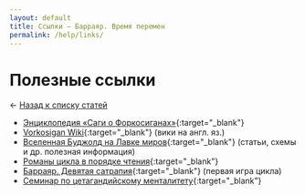 ```yaml
---
layout: default
title: Ссылки — Барраяр. Время перемен
permalink: /help/links/
---
```


# Полезные ссылки

&larr; [Назад к списку статей](/help/)

- [Энциклопедия «Саги о Форкосиганах»](http://lavka.lib.ru/bujold/encikl.htm){:target="_blank"}
- [Vorkosigan Wiki](http://vorkosigan.wikia.com/wiki/Vorkosigan_Wiki){:target="_blank"} (вики на англ. яз.)
- [Вселенная Буджолд на Лавке миров](http://lavka.lib.ru/bujold/!buj_nexus.htm){:target="_blank"} (статьи, схемы и др. полезная информация)
- [Романы цикла в порядке чтения](https://ru.wikipedia.org/wiki/%D0%A1%D0%B0%D0%B3%D0%B0_%D0%BE_%D0%A4%D0%BE%D1%80%D0%BA%D0%BE%D1%81%D0%B8%D0%B3%D0%B0%D0%BD%D0%B0%D1%85#.D0.9F.D1.80.D0.BE.D0.B8.D0.B7.D0.B2.D0.B5.D0.B4.D0.B5.D0.BD.D0.B8.D1.8F){:target="_blank"}
- [Барраяр. Девятая сатрапия](http://9satrapy.diary.ru/){:target="_blank"} (первая игра цикла)
- [Семинар по цетагандийскому менталитету](http://9satrapy.diary.ru/p203492066.htm){:target="_blank"}
